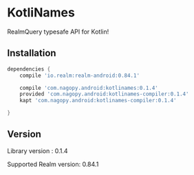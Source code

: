 # KotliNames

RealmQuery typesafe API for Kotlin!

## Installation

```groovy
dependencies {
    compile 'io.realm:realm-android:0.84.1'

    compile 'com.nagopy.android:kotlinames:0.1.4'
    provided 'com.nagopy.android:kotlinames-compiler:0.1.4'
    kapt 'com.nagopy.android:kotlinames-compiler:0.1.4'

}
```

## Version

Library version : 0.1.4

Supported Realm version: 0.84.1
